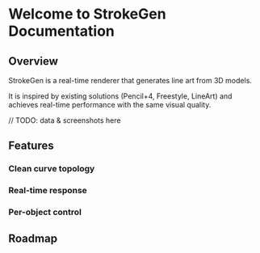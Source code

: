 # Welcome to StrokeGen Documentation

## Overview
StrokeGen is a real-time renderer that generates line art from 3D models. 

It is inspired by existing solutions (Pencil+4, Freestyle, LineArt) and achieves real-time performance with the same visual quality. 

// TODO: data & screenshots here

## Features

### Clean curve topology

### Real-time response

### Per-object control

## Roadmap



